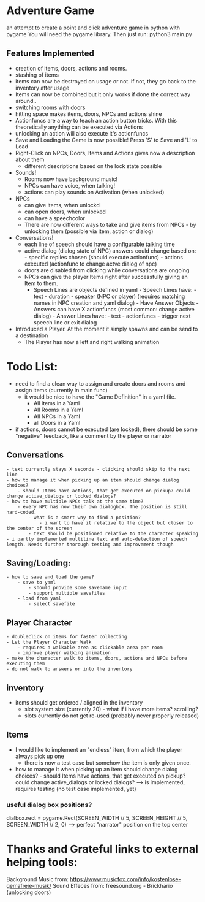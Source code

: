 # Adventure Game

an attempt to create a point and click adventure game in python  with pygame
You will need the pygame library. Then just run:
	 python3 main.py

## Features Implemented
- creation of items, doors, actions and rooms.
- stashing of items
- items can now be destroyed on usage or not. if not, they go back to the inventory after usage
- Items can now be combined but it only works if done the correct way around..
- switching rooms with doors
- hitting space makes items, doors, NPCs and actions shine
- Actionfuncs are a way to teach an action button tricks. With this theoretically anything can be executed via Actions
- unlocking an action will also execute it's actionfuncs
- Save and Loading the Game is now possible! Press 'S' to Save and 'L' to Load
- Right-Click on NPCs, Doors, Items and Actions gives now a description about them
	- different descriptions based on the lock state possible
- Sounds!
	- Rooms now have background music!
	- NPCs can have voice, when talking!
	- actions can play sounds on Activation (when unlocked)
- NPCs	
	- can give items, when unlockd
	- can open doors, when unlocked
	- can have a speechcolor
	- There are now different ways to take and give items from NPCs
			- by unlocking them (possible via item, action or dialog)
- Conversations!
	- each line of speech should have a configurable talking time 
	- active dialog (dialog state of NPC) answers could change based on:
			- specific replies chosen (should execute actionfunc)
			- actions executed (actionfunc to change actve dialog of npc)
	- doors are disabled from clicking while conversations are ongoing
	- NPCs can give the player Items right after successfully giving an Item to them. 
		- Speech Lines are objects defined in yaml
				- Speech Lines have:
					- text
					- duration
					- speaker (NPC or player) (requires matching names in NPC creation and yaml dialog)
					- Have Answer Objects
						- Answers can have X actionfuncs (most common: change active dialog)
						- Answer Lines have:
							- text
							- actionfuncs
							- trigger next speech line or exit dialog
- Introduced a Player. At the moment it simply spawns and can be send to a destination
	- The Player has now a left and right walking animation
		


# Todo List: 
- need to find a clean way to assign and create doors and rooms and assign items (currently in main func)
	- it would be nice to have the "Game Definition" in a yaml file.
		- All Items in a Yaml
		- All Rooms in a Yaml
		- All NPCs in a Yaml
		- all Doors in a Yaml
- if actions, doors cannot be executed (are locked), there should be some "negative" feedback, like a comment by the player or narrator
## Conversations
	- text currently stays X seconds - clicking should skip to the next line
	- how to manage it when picking up an item should change dialog choices?
		- should Items have actions, that get executed on pickup? could change active_dialogs or locked dialogs?
	- how to have multiple NPCs talk at the same time?
		- every NPC has now their own dialogbox. The position is still hard-coded.
			- what is a smart way to find a position?
				- i want to have it relative to the object but closer to the center of the screen
			- text should be positioned relative to the character speaking
	- i partly implemented multiline text and auto-detection of speech length. Needs further thorough testing and improvement though
## Saving/Loading:
	- how to save and load the game?
		- save to yaml
			- should provide some savename input
			- support multiple savefiles
		- load from yaml
			- select savefile
## Player Character
	- doubleclick on items for faster collecting
	- Let the Player Character Walk
		- requires a walkable area as clickable area per room
		- improve player walking animation
	- make the character walk to items, doors, actions and NPCs before executing them
	- do not walk to answers or into the inventory

## inventory
- items should get ordered / aligned in the inventory
	- slot system size (currently 20) - what if i have more items? scrolling?
	- slots currently do not get re-used (probably never properly released)

## Items
- I would like to implement an "endless" item, from which the player always pick up one
	- there is now a test case but somehow the item is only given once.
- how to manage it when picking up an item should change dialog choices?
		- should Items have actions, that get executed on pickup? could change active_dialogs or locked dialogs?
		--> is implemented, requires testing (no test case implemented, yet)

### useful dialog box positions?
dialbox.rect = pygame.Rect(SCREEN_WIDTH // 5, SCREEN_HEIGHT // 5, SCREEN_WIDTH // 2, 0)
--> perfect "narrator" position on the top center

# Thanks and Grateful links to external helping tools:
Background Music from: https://www.musicfox.com/info/kostenlose-gemafreie-musik/
Sound Effeces from:
freesound.org
	- Brickhario (unlocking doors)

